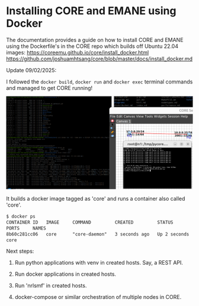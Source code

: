 # Installing CORE and EMANE using Docker

The documentation provides a guide on how to install CORE 
and EMANE using the Dockerfile's in the CORE repo which builds 
off Ubuntu 22.04 images:
https://coreemu.github.io/core/install_docker.html
https://github.com/joshuamhtsang/core/blob/master/docs/install_docker.md


Update 09/02/2025:

I followed the `docker build`, `docker run` and `docker exec` terminal
commands and managed to get CORE running!

![screenshot](images/docker_install_of_core.png)

It builds a docker image tagged as 'core' and runs a container also called 'core'.

```
$ docker ps
CONTAINER ID   IMAGE     COMMAND         CREATED         STATUS         PORTS     NAMES
8b60c281cc06   core      "core-daemon"   3 seconds ago   Up 2 seconds             core
```

Next steps:  

1. Run python applications with venv in created hosts.  Say, a REST API.

2. Run docker applications in created hosts.

3. Run 'nrlsmf' in created hosts.

4. docker-compose or similar orchestration of multiple nodes in CORE.